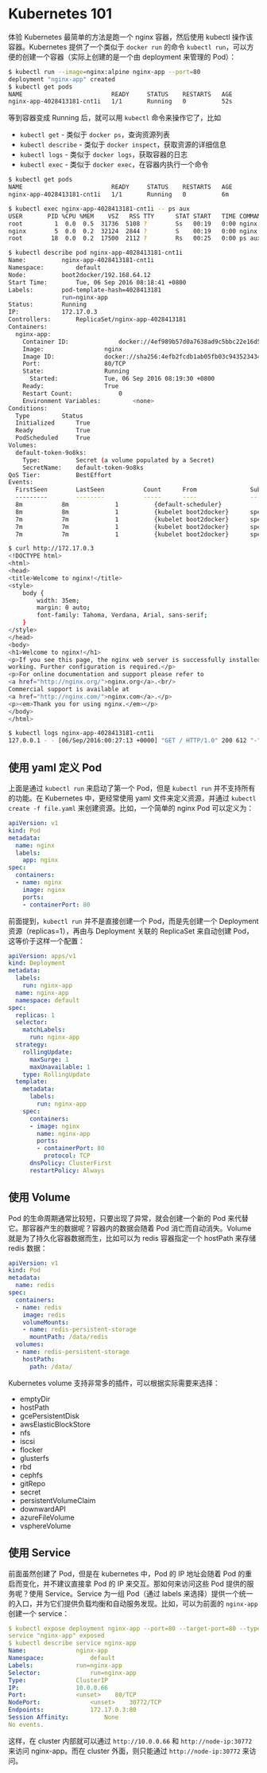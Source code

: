 # Kubernetes 101

体验 Kubernetes 最简单的方法是跑一个 nginx 容器，然后使用 kubectl 操作该容器。Kubernetes 提供了一个类似于 `docker run` 的命令 `kubectl run`，可以方便的创建一个容器（实际上创建的是一个由 deployment 来管理的 Pod）：

```bash
$ kubectl run --image=nginx:alpine nginx-app --port=80
deployment "nginx-app" created
$ kubectl get pods
NAME                         READY     STATUS    RESTARTS   AGE
nginx-app-4028413181-cnt1i   1/1       Running   0          52s
```

等到容器变成 Running 后，就可以用 `kubectl` 命令来操作它了，比如

* `kubectl get` - 类似于 `docker ps`，查询资源列表
* `kubectl describe` - 类似于 `docker inspect`，获取资源的详细信息
* `kubectl logs` - 类似于 `docker logs`，获取容器的日志
* `kubectl exec` - 类似于 `docker exec`，在容器内执行一个命令

```bash
$ kubectl get pods
NAME                         READY     STATUS    RESTARTS   AGE
nginx-app-4028413181-cnt1i   1/1       Running   0          6m

$ kubectl exec nginx-app-4028413181-cnt1i -- ps aux
USER       PID %CPU %MEM    VSZ   RSS TTY      STAT START   TIME COMMAND
root         1  0.0  0.5  31736  5108 ?        Ss   00:19   0:00 nginx: master process nginx -g daemon off;
nginx        5  0.0  0.2  32124  2844 ?        S    00:19   0:00 nginx: worker process
root        18  0.0  0.2  17500  2112 ?        Rs   00:25   0:00 ps aux

$ kubectl describe pod nginx-app-4028413181-cnt1i
Name:          nginx-app-4028413181-cnt1i
Namespace:         default
Node:          boot2docker/192.168.64.12
Start Time:        Tue, 06 Sep 2016 08:18:41 +0800
Labels:        pod-template-hash=4028413181
               run=nginx-app
Status:        Running
IP:            172.17.0.3
Controllers:       ReplicaSet/nginx-app-4028413181
Containers:
  nginx-app:
    Container ID:              docker://4ef989b57d0a7638ad9c5bbc22e16d5ea5b459281c77074fc982eba50973107f
    Image:                 nginx
    Image ID:              docker://sha256:4efb2fcdb1ab05fb03c9435234343c1cc65289eeb016be86193e88d3a5d84f6b
    Port:                  80/TCP
    State:                 Running
      Started:             Tue, 06 Sep 2016 08:19:30 +0800
    Ready:                 True
    Restart Count:             0
    Environment Variables:         <none>
Conditions:
  Type         Status
  Initialized      True
  Ready            True
  PodScheduled     True
Volumes:
  default-token-9o8ks:
    Type:          Secret (a volume populated by a Secret)
    SecretName:    default-token-9o8ks
QoS Tier:          BestEffort
Events:
  FirstSeen        LastSeen           Count      From               SubobjectPath              Type           Reason         Message
  ---------        --------           -----      ----               -------------              --------           ------         -------
  8m           8m             1          {default-scheduler}                       Normal         Scheduled          Successfully assigned nginx-app-4028413181-cnt1i to boot2docker
  8m           8m             1          {kubelet boot2docker}      spec.containers{nginx-app}         Normal         Pulling        pulling image "nginx"
  7m           7m             1          {kubelet boot2docker}      spec.containers{nginx-app}         Normal         Pulled         Successfully pulled image "nginx"
  7m           7m             1          {kubelet boot2docker}      spec.containers{nginx-app}         Normal         Created        Created container with docker id 4ef989b57d0a
  7m           7m             1          {kubelet boot2docker}      spec.containers{nginx-app}         Normal         Started        Started container with docker id 4ef989b57d0a

$ curl http://172.17.0.3
<!DOCTYPE html>
<html>
<head>
<title>Welcome to nginx!</title>
<style>
    body {
        width: 35em;
        margin: 0 auto;
        font-family: Tahoma, Verdana, Arial, sans-serif;
    }
</style>
</head>
<body>
<h1>Welcome to nginx!</h1>
<p>If you see this page, the nginx web server is successfully installed and
working. Further configuration is required.</p>
<p>For online documentation and support please refer to
<a href="http://nginx.org/">nginx.org</a>.<br/>
Commercial support is available at
<a href="http://nginx.com/">nginx.com</a>.</p>
<p><em>Thank you for using nginx.</em></p>
</body>
</html>

$ kubectl logs nginx-app-4028413181-cnt1i
127.0.0.1 - - [06/Sep/2016:00:27:13 +0000] "GET / HTTP/1.0" 200 612 "-" "-" "-"
```

## 使用 yaml 定义 Pod

上面是通过 `kubectl run` 来启动了第一个 Pod，但是 `kubectl run` 并不支持所有的功能。在 Kubernetes 中，更经常使用 yaml 文件来定义资源，并通过 `kubectl create -f file.yaml` 来创建资源。比如，一个简单的 nginx Pod 可以定义为：

```yaml
apiVersion: v1
kind: Pod
metadata:
  name: nginx
  labels:
    app: nginx
spec:
  containers:
  - name: nginx
    image: nginx
    ports:
    - containerPort: 80
```

前面提到，`kubectl run` 并不是直接创建一个 Pod，而是先创建一个 Deployment 资源（replicas=1），再由与 Deployment 关联的 ReplicaSet 来自动创建 Pod，这等价于这样一个配置：

```yaml
apiVersion: apps/v1
kind: Deployment
metadata:
  labels:
    run: nginx-app
  name: nginx-app
  namespace: default
spec:
  replicas: 1
  selector:
    matchLabels:
      run: nginx-app
  strategy:
    rollingUpdate:
      maxSurge: 1
      maxUnavailable: 1
    type: RollingUpdate
  template:
    metadata:
      labels:
        run: nginx-app
    spec:
      containers:
      - image: nginx
        name: nginx-app
        ports:
        - containerPort: 80
          protocol: TCP
      dnsPolicy: ClusterFirst
      restartPolicy: Always
```

## 使用 Volume

Pod 的生命周期通常比较短，只要出现了异常，就会创建一个新的 Pod 来代替它。那容器产生的数据呢？容器内的数据会随着 Pod 消亡而自动消失。Volume 就是为了持久化容器数据而生，比如可以为 redis 容器指定一个 hostPath 来存储 redis 数据：

```yaml
apiVersion: v1
kind: Pod
metadata:
  name: redis
spec:
  containers:
  - name: redis
    image: redis
    volumeMounts:
    - name: redis-persistent-storage
      mountPath: /data/redis
  volumes:
  - name: redis-persistent-storage
    hostPath:
      path: /data/
```

Kubernetes volume 支持非常多的插件，可以根据实际需要来选择：

* emptyDir
* hostPath
* gcePersistentDisk
* awsElasticBlockStore
* nfs
* iscsi
* flocker
* glusterfs
* rbd
* cephfs
* gitRepo
* secret
* persistentVolumeClaim
* downwardAPI
* azureFileVolume
* vsphereVolume

## 使用 Service

前面虽然创建了 Pod，但是在 kubernetes 中，Pod 的 IP 地址会随着 Pod 的重启而变化，并不建议直接拿 Pod 的 IP 来交互。那如何来访问这些 Pod 提供的服务呢？使用 Service。Service 为一组 Pod（通过 labels 来选择）提供一个统一的入口，并为它们提供负载均衡和自动服务发现。比如，可以为前面的 `nginx-app` 创建一个 service：

```yaml
$ kubectl expose deployment nginx-app --port=80 --target-port=80 --type=NodePort
service "nginx-app" exposed
$ kubectl describe service nginx-app
Name:              nginx-app
Namespace:             default
Labels:            run=nginx-app
Selector:              run=nginx-app
Type:              ClusterIP
IP:                10.0.0.66
Port:              <unset>    80/TCP
NodePort:              <unset>    30772/TCP
Endpoints:             172.17.0.3:80
Session Affinity:          None
No events.
```

这样，在 cluster 内部就可以通过 `http://10.0.0.66` 和 `http://node-ip:30772` 来访问 nginx-app。而在 cluster 外面，则只能通过 `http://node-ip:30772` 来访问。

